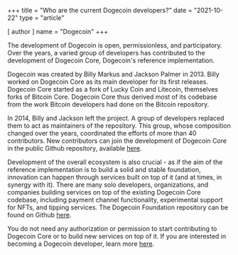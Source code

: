 +++
title = "Who are the current Dogecoin developers?"
date = "2021-10-22"
type = "article"

[ author ]
  name = "Dogecoin"
+++

The development of Dogecoin is open, permissionless, and participatory. Over the years, a varied group of developers has contributed to the development of Dogecoin Core, Dogecoin's reference implementation.

Dogecoin was created by Billy Markus and Jackson Palmer in 2013. Billy worked on Dogecoin Core as its main developer for its first releases. Dogecoin Core started as a fork of Lucky Coin and Litecoin, themselves forks of Bitcoin Core. Dogecoin Core thus derived most of its codebase from the work Bitcoin developers had done on the Bitcoin repository.

In 2014, Billy and Jackson left the project. A group of developers replaced them to act as maintainers of the repository. This group, whose composition changed  over the years, coordinated the efforts of more than 40 contributors. New contributors can join the development of Dogecoin Core in the public Github repository, available [here](https://github.com/dogecoin/dogecoin).

Development of the overall ecosystem is also crucial - as if the aim of the reference implementation is to build a solid and stable foundation, innovation can happen through services built on top of it (and at times, in synergy with it). There are many solo developers, organizations, and companies building services on top of the existing Dogecoin Core codebase, including payment channel functionality, experimental support for NFTs, and tipping services. The Dogecoin Foundation repository can be found on Github [here](https://github.com/dogecoinfoundation).

You do not need any authorization or permission to start contributing to Dogecoin Core or to build new services on top of it. If you are interested in becoming a Dogecoin developer, learn more [here](/dogepedia/articles/becoming-a-dogecoin-developer).